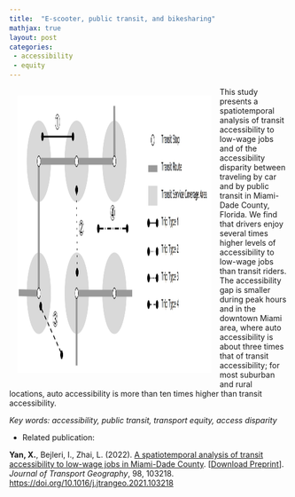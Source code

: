 ```yaml
---
title:  "E-scooter, public transit, and bikesharing"
mathjax: true
layout: post
categories: 
 - accessibility
 - equity
---
```



<img align="left" width="350" height="500" src="https://github.com/jacobyan0/jacobyan0.github.io/raw/master/images/ScootTransit.jpeg" style="vertical-align:middle;margin:15px 15px"> This study presents a spatiotemporal analysis of transit accessibility to low-wage jobs and of the accessibility disparity between traveling by car and by public transit in Miami-Dade County, Florida. We find that drivers enjoy several times higher levels of accessibility to low-wage jobs than transit riders. The accessibility gap is smaller during peak hours and in the downtown Miami area, where auto accessibility is about three times that of transit accessibility; for most suburban and rural locations, auto accessibility is more than ten times higher than transit accessibility.

*Key words: accessibility, public transit, transport equity, access disparity*

* Related publication:

**Yan, X.**, Bejleri, I., Zhai, L. (2022). <ins>A spatiotemporal analysis of transit accessibility to low-wage jobs in Miami-Dade County</ins>. [[Download Preprint](https://www.researchgate.net/profile/Xiang-Yan-8/publication/355890560_A_spatiotemporal_analysis_of_transit_accessibility_to_low-wage_jobs_in_Miami-Dade_County/links/618308c8eef53e51e126c1b5/A-spatiotemporal-analysis-of-transit-accessibility-to-low-wage-jobs-in-Miami-Dade-County.pdf?_sg%5B0%5D=wo8gm6p6WCy9OC2edkGOlTEM_NqVW44RCvaAsFLYFL31qZQhx1ZX6HqTruTiQv4zl2OAioj_PWNNbBwfVh43Og.Z5GyBZ6pZBuFMaeD1up2t3VpTQyWjlEzQnRHA-4ACFWuBKE5kWyWFnIcdCnzdjvscc1xO34PGQGKxEGAsE0f6w.kq808vokAD6AY1x1BVXVZVqIkjPXUp-CvjIdqbIehwhtcp6J3HgvJTCDmeXqFFOkD9cxLPByvyF1npldheLHsA&_sg%5B1%5D=DXSQDpV58BPhI59wUh3niVi1BS6cSbIu-tcipGrPJstEC3rKO3ufctOMj35OqR0K1T0mbEZUquFvh96xD7xVaDlgbQunOJ1uzcddnydl_QpK.Z5GyBZ6pZBuFMaeD1up2t3VpTQyWjlEzQnRHA-4ACFWuBKE5kWyWFnIcdCnzdjvscc1xO34PGQGKxEGAsE0f6w.kq808vokAD6AY1x1BVXVZVqIkjPXUp-CvjIdqbIehwhtcp6J3HgvJTCDmeXqFFOkD9cxLPByvyF1npldheLHsA&_iepl=)]. *Journal of Transport Geography*, 98, 103218. https://doi.org/10.1016/j.jtrangeo.2021.103218
